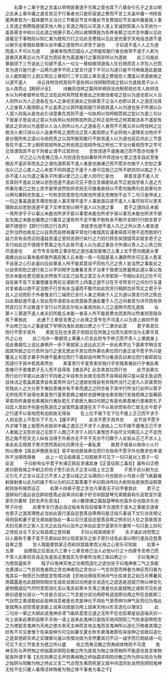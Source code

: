 <!-- { "loadSidebar": true } -->
　　右第十二章子思之言盖以申明首章道不可离之意也其下八章杂引孔子之言以明之此承上章中庸之道言其见于行事者也只是形容道之费而不言工夫盖中庸一书除首尾两章皆为一篇体要外又当分三节看前节言中庸此节言费隐后节言诚中庸是就人事上言道之用费隐是就天地人物上言道之用后以天道人道上言诚则知圣人与天地为一盖首章言中和以见此道之统摄于其心则以戒惧慎独为存养省察之功次言中庸以见此道着见于事物则以知仁勇为致知力行之功此言费隐以见此道充塞乎天地自违道不逺以极乎达孝随处致察以全中庸之道皆所以求至于诚也
　　子曰道不逺人人之为道而逺人不可以为道
　　道者率性而已固众人之所能知能行者也故常不逺于人若为道者厌其卑近以为不足为而反务为髙逺难行之事则非所以为道矣
　　此三句是此章纲领下三节说此三句道不逺人一句又一章縂纲领道指人伦日用而言人字包人已而言为道只是行道一云两为道字不同上犹言行道下不可以为道只是不可唤做道此是就众人能知能行上説又照应上章知行二字又因上章言道之费隐恐人濶逺以求道故继之以道不逺人
　　诗云伐柯伐柯其则不逺执柯以伐柯睨而视之犹以为逺故君子以人治人改而止【睨研计反】
　　诗豳风伐柯之篇柯斧柄则法也睨邪视也言人执柯伐木以为柯者彼柯长短之法在此柯耳然犹有彼此之别故伐者视之犹以为逺也若以人治人则所以为人之道各在当人之身初无彼此之别故君子之治人也即以其人之道还治其人之身其人能改即止不止盖责之以其所能知能行非欲其逺人以为道也张子所谓以众人望人则易从是也此引诗意重在其则不逺一句执柯以伐柯睨而视之犹以为逺三句以下皆是子思说诗之意以为执柯以伐柯邪视所执之柯正视所伐之柯其取法本不逺犹有彼此之异尚以为逺若以人治人则所以为人之道各在人身而不可离又非以柯伐柯之比故治人者只消以众人自身所有之道而治之其人能改即止不必将他人道理去治他亦不是分我所有之道以与他但责之以其所能知能行不欲其逺人以为道也前后共此三节意皆在不逺二字上睨邪视视所执之柯也视正视视所伐之柯也二字当分看观而字之字可见改谓改其不合于则者止谓不过其则也
　　忠恕违道不逺施诸己而不愿亦勿施于人
　　尽己之心为忠推己及人为恕违去也如春秋传齐师违谷七里之违言自此至彼相去不逺非背而去之之谓也道即其不逺人者是也施诸己而不愿亦勿施于人忠恕之事也以己之心度人之心未尝不同则道之不逺于人者可见故己之所不欲则勿以施之于人亦不逺人以为道之事张子所谓以爱己之心爱人则尽仁是也
　　章首言道不逺人次言其则不逺此又继以忠恕违道不逺此可见子思立言缜密处此节正是指学者入道之方所重在推己之恕上忠字是带说然恕非忠则无可推者故经以不愿勿施两句总说章句亦以两句兼释忠恕盖上一句有忠防意思在内故也所谓无忠做恕不出下二句只是申说上一句之事盖道是天理忠恕是人事天理不逺于人事故首曰道不逺人人事尽则可以至天理故此曰忠恕违道不逺下文申言恕以明不逺人以为道之事
　　君子之道四丘未能一焉所求乎子以事父未能也所求乎臣以事君未能也所求乎弟以事兄未能也所求乎朋友先施之未能也庸徳之行庸言之谨有所不足不敢不勉有余不敢尽言顾行行顾言君子胡不慥慥尔【顾行行顾之行去声】
　　求犹责也道不逺人凡己之所以责人者皆道之所当然也故反之以自责而自修焉庸平常也行者践其实谨者择其可徳不足而勉则行益力言有余而讱则谨益至谨之至则言顾行矣行之力则行顾言矣慥慥笃实貎言君子之言行如此岂不慥慥乎赞美之也凡此皆不逺人以为道之事张子所谓以责人之心责己则尽道是也
　　此节专言自修之事亦恕之道也盖恕是推己上事上文不愿勿施是从里面推出此以事未能却就外面反推入丘未能一焉一句固是圣人谦辞然亦可见圣人愈圣不自圣之心引此虽曰应前章圣人所不能其意自不同也凡己之责人皆当然之事能反之以自责则恕之道行矣三以字训用字当重看言责子当孝于我便当思量用此道以事父我恐亦未能也君兄朋友亦然皆不过反己自责之意正与大学絜矩一节相似夫妇之伦不可自反故不及下文庸徳庸言两句又谓欲尽上四事之道不过在乎寻常言行之间尔行与谨对言者盖以徳不足当勉于行言有余当谨而不敢尽如此则言行相顾岂非笃实之君子乎且人之动而形于外者惟言行二端而已言行人身之用故于人之为道以慎言行终之陈氏曰此章起道不逺人至此而毕语若杂出而意脉贯通反覆于人己之间者至为详尽而有序然其归又不过致谨于言行以尽其实尔茍从事焉则处人己之道两尽而无遗矣
　　右第十三章道不逺人者夫妇所能丘未能一者圣人所不能皆费也而其所以然者则至隐存焉下章放此
　　此通下三章皆言费之小此章之意专在不可逺人以为道上故四节皆不出修己治人之事是就下学用功浅处说故曰费之小下二章亦此意
　　君子素其位而行不愿乎其外
　　素犹见在也言君子但因见在所居之位而为其所当为无慕乎其外之心也
　　此二句亦一章纲领上章兼人已言此则专于修己而不责人上章就身上说此章就位上说比身稍开一歩下章就家上说比此又开一歩此素字比下面素字稍活言因其所居之位行吾所当行之道无思出乎其位而外慕也素位而行是正说不愿乎外只是覆说上句意才慕乎外便不能素位而行下面却自作两节分看游氏曰素位而行者即其位而道行乎其中若其素然也
　　素富贵行乎富贵素贫贱行乎贫贱素夷狄行乎夷狄素患难行乎患难君子无入而不自得焉【难去声】此言素其位而行也
　　此节说素位而行此行字是以此道行乎四者之中自有乐处故无徃而不自得自得只是从容无急迫而自快活之意盖居富贵自有富贵所当行之道居贫贱自有贫贱所当行之道凡人非富贵则贫贱此人之大分至于夷狄患难亦有不幸而遇之之时亦各于其中行所当行此所以君子无所徃而不自得也素富贵行富贵若舜之被袗衣鼓琴是也素贫贱行贫贱若舜之饭糗茹草若将终身是也素夷狄行夷狄若孔子欲居九夷曰何陋之有是也素患难行患难若孔子曰匡人其如予何是也陈游氏之说皆然盖谓道在天下不以易世而有存亡故无古今君子之行道不以易地而有加损故无得丧
　　在上位不陵下在下位不援上正己而不求于人则无怨上不怨天下不尤人【援平声】
　　此言不愿乎其外也
　　此节说不愿乎外才陵下援上皆愿外也皆非中庸之道正己不求于人是结上二句不陵不援惟正己不求人者能之无怨亦说己无怨于人既己不求于人则凡事惟恐不自尽又何暇见人之不足而怨之哉不怨天尤人纵有当得于外者亦无不平于天亦不归罪于人此皆从正己不求人上来此处见得君子胷次悠然真如光风霁月无一豪私累
　　故君子居易以俟命小人行险以徼幸【易去声徼居尧反】易平地也居易素位而行也俟命不愿乎外也徼求也幸谓所不当得而得者
　　此上一句又结章首二句观故字可见下一句只是对上君子一句反说
　　子曰射有似乎君子失诸正鹄反求诸其身【正音征鹄工毒反】画布曰正栖皮曰鹄皆侯之中射之的也子思引此孔子之言以结上文之意
　　子思于此以射为比又引孔子之言以证正己不求人之意以结之正与鴊同小鸟也鹄亦小鸟皆小而飞疾最难射故射者以此为的画于布以为的曰正取革置于中曰鹄诗传曰大射则张皮侯而设鹄賔射则张布侯而设正
　　右第十四章子思之言也凡章首无子曰字者放此
　　君子之道辟如行逺必自迩辟如登髙必自卑诗曰妻子好合如鼓瑟琴兄弟既翕和乐且耽宜尔室家乐尔妻帑【好去声乐音洛】
　　诗小雅常棣之篇鼔瑟琴和也翕亦合也耽亦乐也帑子孙也
　　此章专言行道必自近始未有目前细事不合道而于逺大之事能合道者也君子之道其理势必当如此首行逺自迩登髙自卑两句是泛指凡事说下文引诗言顺父母则自和妻子宜兄弟始是指此一事以见行逺自迩登髙自卑之例夫妇人伦之首故首言夫妇兄弟次之家人又次之此自内以及外之序如此宜尔室家乐尔妻帑一句只是上四句之效验当与下文父母其顺之意同看
　　子曰父母其顺矣乎
　　夫子诵此诗而赞之曰人能和于妻子宜于兄弟如此则父母其安乐之矣子思引诗及此语以明行逺自迩登髙自卑之意
　　言人既能使其家正而和则其能孝而父母之心安乐可知矣
　　右第十五章
　　自费隐之后至此凡三章十三章言修己治人必恕以行之十四章专言修己而不责人此章则言自近及逺皆近里就实为学者所当用工故曰费之小
　　子曰鬼神之为徳其盛矣乎
　　程子曰鬼神天地之功用而造化之迹也张子曰鬼神者二气之良能也愚谓以二气言则鬼者阴之灵也神者阳之灵也以一气言则至而伸者为神反而归者为鬼其实一物而已为徳犹言性情功效【天地功用指天地间气化徃来言之如日月寒暑风雨霜露是也此就阴阳相合生成处说故曰功用是合说造化之迹造是造就万物以神言化是物既成后气尽时至而消化去以鬼言如草木生落之类是也此是就物之成败可见处说故曰迹是分说以一气言是合说以二气言是分说功用即有迹迹即功用之所在良能即二气自然之善道能如此屈伸消息者是也灵是神化不测处气至而伸为神气反而归为鬼此是就两头说性情是良能上说来功效是功用上説来天地以形言造化以理言】
　　此二句亦一章之大纲此说鬼神亦鸢飞鱼跃意思见道之无所不在也前章是自造端夫妇一句上说来此章则自察乎天地一语上说来此鬼神只是指天地间阴阳二气徃来屈伸而言之为徳犹言鬼神为天地之徳大率天主神而言地主鬼而言鬼神所以造化万物者其理之妙有不可见者惟于徃来屈伸为可见如春生夏长秋冬衰落者即徃来屈伸之验故曰造化之迹其徳即天命之实理章句虽以性情功效为言然要其归不过一诚字而已观结语一句可见下文三节皆言为徳之所以盛
　　视之而弗见聴之而弗闻体物而不可遗
　　鬼神无形与声然物之终始莫非阴阳合散之所为是其为物之体而物所不能遗也其言体物犹易所谓干事【无形则弗见无声则弗闻物之终始莫非阴阳合散之所为阴与阳合为物之始阴与阳散为物之终此又言二气合而生离而死是又就中间混同处说然则阴阳鬼神无徃不在只要人看得活体物者为物之体干事者为事之干】
